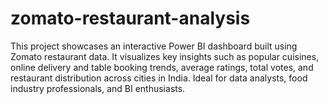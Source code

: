 # zomato-restaurant-analysis
This project showcases an interactive Power BI dashboard built using Zomato restaurant data. It visualizes key insights such as popular cuisines, online delivery and table booking trends, average ratings, total votes, and restaurant distribution across cities in India. Ideal for data analysts, food industry professionals, and BI enthusiasts.
